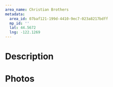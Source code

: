 ```yaml
---
area_name: Christian Brothers
metadata:
  area_id: 07baf121-199d-4410-9ec7-023a8217bdff
  mp_id: ''
  lat: 44.5672
  lng: -122.1269
---
```

# Description

# Photos

